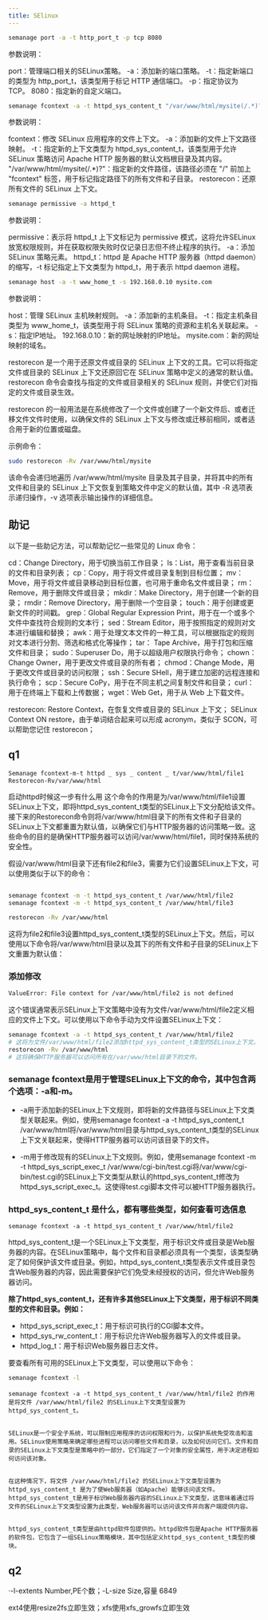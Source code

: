 ```yaml
---
title: SElinux
---
```


```bash
semanage port -a -t http_port_t -p tcp 8080
```
参数说明：

port：管理端口相关的SELinux策略。
-a：添加新的端口策略。
-t：指定新端口的类型为 http_port_t，该类型用于标记 HTTP 通信端口。
-p：指定协议为 TCP。
8080：指定新的自定义端口。

```bash
semanage fcontext -a -t httpd_sys_content_t "/var/www/html/mysite(/.*)?"
```
参数说明：

fcontext：修改 SELinux 应用程序的文件上下文。
-a：添加新的文件上下文路径映射。
-t：指定新的上下文类型为 httpd_sys_content_t，该类型用于允许 SELinux 策略访问 Apache HTTP 服务器的默认文档根目录及其内容。
"/var/www/html/mysite(/.*)?"：指定新的文件路径，该路径必须在 "/" 前加上 "fcontext" 标签，用于标记指定路径下的所有文件和子目录。
restorecon：还原所有文件的 SELinux 上下文。
```bash
semanage permissive -a httpd_t
```
参数说明：

permissive：表示将 httpd_t 上下文标记为 permissive 模式，这将允许SELinux放宽权限规则，并在获取权限失败时仅记录日志但不终止程序的执行。
-a：添加 SELinux 策略元素。
httpd_t：httpd 是 Apache HTTP 服务器（httpd daemon）的缩写，-t 标记指定上下文类型为 httpd_t，用于表示 httpd daemon 进程。

```bash
semanage host -a -t www_home_t -s 192.168.0.10 mysite.com
```
参数说明：

host：管理 SELinux 主机映射规则。
-a：添加新的主机条目。
-t：指定主机条目类型为 www_home_t，该类型用于将 SELinux 策略的资源和主机名关联起来。
-s：指定IP地址。
192.168.0.10：新的网址映射的IP地址。
mysite.com：新的网址映射的域名。




restorecon 是一个用于还原文件或目录的 SELinux 上下文的工具。它可以将指定文件或目录的 SELinux 上下文还原回它在 SELinux 策略中定义的通常的默认值。restorecon 命令会查找与指定的文件或目录相关的 SELinux 规则，并使它们对指定的文件或目录生效。

restorecon 的一般用法是在系统修改了一个文件或创建了一个新文件后、或者迁移文件文件时使用，以确保文件的 SELinux 上下文与修改或迁移前相同，或者适合用于新的位置或磁盘。

示例命令：
```bash
sudo restorecon -Rv /var/www/html/mysite
```
该命令会递归地遍历 /var/www/html/mysite 目录及其子目录，并将其中的所有文件和目录的 SELinux 上下文恢复到策略文件中定义的默认值，其中 -R 选项表示递归操作，-v 选项表示输出操作的详细信息。





## 助记
以下是一些助记方法，可以帮助记忆一些常见的 Linux 命令：

cd：Change Directory，用于切换当前工作目录；
ls：List，用于查看当前目录的文件和目录列表；
cp：Copy，用于将文件或目录复制到目标位置；
mv：Move，用于将文件或目录移动到目标位置，也可用于重命名文件或目录；
rm：Remove，用于删除文件或目录；
mkdir：Make Directory，用于创建一个新的目录；
rmdir：Remove Directory，用于删除一个空目录；
touch：用于创建或更新文件的时间戳。
grep：Global Regular Expression Print，用于在一个或多个文件中查找符合规则的文本行；
sed：Stream Editor，用于按照指定的规则对文本进行编辑和替换；
awk：用于处理文本文件的一种工具，可以根据指定的规则对文本进行分割、筛选和格式化等操作；
tar： Tape Archive，用于打包和压缩文件和目录；
sudo：Superuser Do，用于以超级用户权限执行命令；
chown：Change Owner，用于更改文件或目录的所有者；
chmod：Change Mode，用于更改文件或目录的访问权限；
ssh：Secure SHell，用于建立加密的远程连接和执行命令；
scp：Secure CoPy，用于在不同主机之间复制文件和目录；
curl：用于在终端上下载和上传数据；
wget：Web Get，用于从 Web 上下载文件。

restorecon: Restore Context，在恢复文件或目录的 SELinux 上下文；
SELinux Context ON restore，由于单词结合起来可以形成 acronym，类似于 SCON，可以帮助您记住 restorecon；






## q1
```bash
Semanage fcontext-m-t httpd _ sys _ content _ t/var/www/html/file1
Restorecon-Rv/var/www/html
```
启动httpd时候这一步有什么用
这个命令的作用是为/var/www/html/file1设置SELinux上下文，即将httpd_sys_content_t类型的SELinux上下文分配给该文件。接下来的Restorecon命令则将/var/www/html目录下的所有文件和子目录的SELinux上下文都重置为默认值，以确保它们与HTTP服务器的访问策略一致。这些命令的目的是确保HTTP服务器可以访问/var/www/html/file1，同时保持系统的安全性。

假设/var/www/html目录下还有file2和file3，需要为它们设置SELinux上下文，可以使用类似于以下的命令：

```bash

semanage fcontext -m -t httpd_sys_content_t /var/www/html/file2
semanage fcontext -m -t httpd_sys_content_t /var/www/html/file3
```

```bash
restorecon -Rv /var/www/html
```
这将为file2和file3设置httpd_sys_content_t类型的SELinux上下文。然后，可以使用以下命令将/var/www/html目录以及其下的所有文件和子目录的SELinux上下文重置为默认值：

### 添加修改
```bash
ValueError: File context for /var/www/html/file2 is not defined
```
这个错误通常表示SELinux上下文策略中没有为文件/var/www/html/file2定义相应的文件上下文。可以使用以下命令手动为文件设置SELinux上下文：
```bash
semanage fcontext -a -t httpd_sys_content_t /var/www/html/file2
# 这将为文件/var/www/html/file2添加httpd_sys_content_t类型的SELinux上下文。然后，可以使用以下命令将/var/www/html目录以及其下的所有文件和子目录的SELinux上下文重置为默认值：
restorecon -Rv /var/www/html
# 这将确保HTTP服务器可以访问所有在/var/www/html目录下的文件。
```

### semanage fcontext是用于管理SELinux上下文的命令，其中包含两个选项：-a和-m。
- -a用于添加新的SELinux上下文规则，即将新的文件路径与SELinux上下文类型关联起来。例如，使用semanage fcontext -a -t httpd_sys_content_t /var/www/html将/var/www/html目录与httpd_sys_content_t类型的SELinux上下文关联起来，使得HTTP服务器可以访问该目录下的文件。

- -m用于修改现有的SELinux上下文规则。例如，使用semanage fcontext -m -t httpd_sys_script_exec_t /var/www/cgi-bin/test.cgi将/var/www/cgi-bin/test.cgi的SELinux上下文类型从默认的httpd_sys_content_t修改为httpd_sys_script_exec_t。这使得test.cgi脚本文件可以被HTTP服务器执行。

###  httpd_sys_content_t 是什么，都有哪些类型，如何查看可选信息
```
semanage fcontext -a -t httpd_sys_content_t /var/www/html/file2
```
httpd_sys_content_t是一个SELinux上下文类型，用于标识文件或目录是Web服务器的内容。在SELinux策略中，每个文件和目录都必须具有一个类型，该类型确定了如何保护该文件或目录。例如，httpd_sys_content_t类型表示文件或目录包含Web服务器的内容，因此需要保护它们免受未经授权的访问，但允许Web服务器访问。

**除了httpd_sys_content_t，还有许多其他SELinux上下文类型，用于标识不同类型的文件和目录。例如：**

- httpd_sys_script_exec_t：用于标识可执行的CGI脚本文件。
- httpd_sys_rw_content_t：用于标识允许Web服务器写入的文件或目录。
- httpd_log_t：用于标识Web服务器日志文件。

要查看所有可用的SELinux上下文类型，可以使用以下命令：
```bash
semanage fcontext -l
```


```
semanage fcontext -a -t httpd_sys_content_t /var/www/html/file2 的作用是将文件 /var/www/html/file2 的SELinux上下文类型设置为 httpd_sys_content_t。


SELinux是一个安全子系统，可以限制应用程序的访问权限和行为，以保护系统免受攻击和滥用。SELinux使用策略来确定哪些进程可以访问哪些文件和目录，以及如何访问它们。文件和目录的SELinux上下文类型是策略中的一部分，它们指定了一个对象的安全属性，用于决定进程如何访问该对象。


在这种情况下，将文件 /var/www/html/file2 的SELinux上下文类型设置为 httpd_sys_content_t 是为了使Web服务器（如Apache）能够访问该文件。httpd_sys_content_t是用于标识Web服务器内容的SELinux上下文类型，这意味着通过将文件的SELinux上下文类型设置为此类型，Web服务器可以访问该文件并向客户端提供内容。


httpd_sys_content_t类型是由httpd软件包提供的。httpd软件包是Apache HTTP服务器的软件包，它包含了一组SELinux策略模块，其中包括定义httpd_sys_content_t类型的模块。

```



## q2

·-l-extents Number,PE个数；-L-size Size,容量
6849

ext4使用resize2fs立即生效；xfs使用xfs_growfs立即生效



